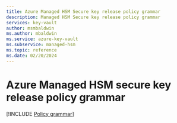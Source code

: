 ```yaml
---
title: Azure Managed HSM Secure key release policy grammar
description: Managed HSM Secure key release policy grammar
services: key-vault
author: msmbaldwin
ms.author: mbaldwin
ms.service: azure-key-vault
ms.subservice: managed-hsm
ms.topic: reference
ms.date: 02/20/2024
---
```

 
# Azure Managed HSM secure key release policy grammar

[!INCLUDE [Policy grammar](../../../includes/key-management-policy-grammar.md)]